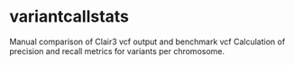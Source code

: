 # variantcallstats

Manual comparison of Clair3 vcf output and benchmark vcf
Calculation of precision and recall metrics for variants per chromosome. 

